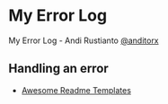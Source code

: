 # My Error Log

My Error Log - Andi Rustianto [@anditorx](https://github.com/anditorx)

## Handling an error

- [Awesome Readme Templates](https://awesomeopensource.com/project/elangosundar/awesome-README-templates)
